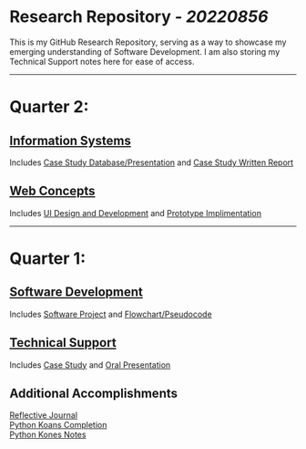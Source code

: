 # **Research Repository** *_- 20220856_*

This is my GitHub Research Repository, serving as a way to showcase my emerging understanding of Software Development. I am also storing my Technical Support notes here for ease of access.

---

# Quarter 2:
## [Information Systems](./Information-Systems/)
Includes [Case Study Database/Presentation]() and [Case Study Written Report]()

## [Web Concepts](./Web-Concepts/)
Includes [UI Design and Development](./Web-Concepts/Assignments/UI-Design-Development) and [Prototype Implimentation](./Web-Concepts/Assignments/UI-Design-Development/)

---

# Quarter 1:
## [Software Development](./Software-Development/)
Includes [Software Project](./Software-Development/Assignments/Software/) and [Flowchart/Pseudocode](./Software-Development/Assignments/Flowchart/)<br>

## [Technical Support](./Technical-Support/)
Includes [Case Study](./Technical-Support/Assignments/Practical-Project/) and [Oral Presentation](./Technical-Support/Assignments/Oral-Presentation/)<br>

## Additional Accomplishments
[Reflective Journal](./Software-Development/Reflective-Journal.md/)<br>
[Python Koans Completion](https://github.com/20220856/python_koans)<br>
[Python Kones Notes](./Software-Development/Notes/python-kones.md)

